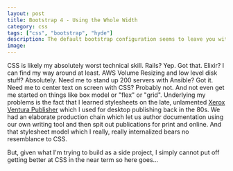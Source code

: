 ```yaml
---
layout: post
title: Bootstrap 4 - Using the Whole Width
category: css
tags: ["css", "bootstrap", "hyde"]
description: The default bootstrap configuration seems to leave you with a limited width center column for content.  Here I show you how to use the whole width of the screen.
image: 
---
```

CSS is likely my absolutely worst technical skill.  Rails?  Yep.  Got that.  Elixir?  I can find my way around at least.  AWS Volume Resizing and low level disk stuff?  Absolutely.  Need me to stand up 200 servers with Ansible?  Got it.  Need me to center text on screen with CSS?  Probably not.  And not even get me started on things like box model or "flex" or "grid".  Underlying my problems is the fact that I learned stylesheets on the late, unlamented [Xerox Ventura Publisher](https://en.wikipedia.org/wiki/Corel_Ventura) which I used for desktop publishing back in the 80s.  We had an elaborate production chain which let us author documentation using our own writing tool and then spit out publications for print and online.  And that stylesheet model which I really, really internalized bears no resemblance to CSS.

But, given what I'm trying to build as a side project, I simply cannot put off getting better at CSS in the near term so here goes...




